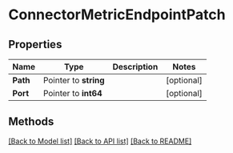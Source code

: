 # ConnectorMetricEndpointPatch

## Properties

Name | Type | Description | Notes
------------ | ------------- | ------------- | -------------
**Path** | Pointer to **string** |  | [optional] 
**Port** | Pointer to **int64** |  | [optional] 

## Methods


[[Back to Model list]](../README.md#documentation-for-models) [[Back to API list]](../README.md#documentation-for-api-endpoints) [[Back to README]](../README.md)


